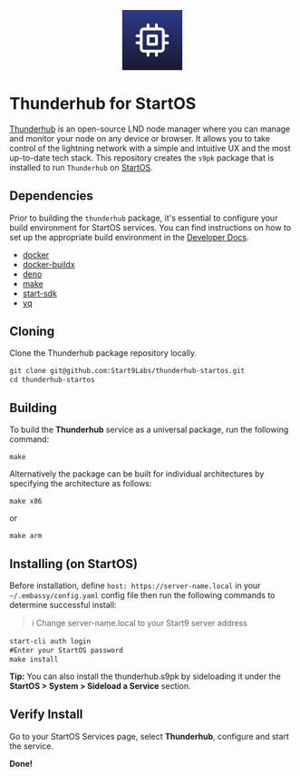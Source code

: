 <p align="center">
  <img src="icon.png" alt="Project Logo" width="21%">
</p>

# Thunderhub for StartOS

[Thunderhub](https://github.com/apotdevin/thunderhub) is an open-source LND node manager where you can manage and monitor your node on any device or browser. It allows you to take control of the lightning network with a simple and intuitive UX and the most up-to-date tech stack. This repository creates the `s9pk` package that is
installed to run `Thunderhub` on [StartOS](https://github.com/Start9Labs/start-os/).

## Dependencies

Prior to building the `thunderhub` package, it's essential to configure your build environment for StartOS services. You can find instructions on how to set up the appropriate build environment in the [Developer Docs](https://docs.start9.com/latest/developer-docs/packaging).

- [docker](https://docs.docker.com/get-docker)
- [docker-buildx](https://docs.docker.com/buildx/working-with-buildx/)
- [deno](https://deno.land/#installation)
- [make](https://www.gnu.org/software/make/)
- [start-sdk](https://github.com/Start9Labs/start-os/tree/sdk/core)
- [yq](https://mikefarah.gitbook.io/yq)

## Cloning

Clone the Thunderhub package repository locally.

```
git clone git@github.com:Start9Labs/thunderhub-startos.git
cd thunderhub-startos
```

## Building

To build the **Thunderhub** service as a universal package, run the following command:

```
make
```

Alternatively the package can be built for individual architectures by specifying the architecture as follows:

```
make x86
```

or

```
make arm
```

## Installing (on StartOS)

Before installation, define `host: https://server-name.local` in your `~/.embassy/config.yaml` config file then run the following commands to determine successful install:

> :information_source: Change server-name.local to your Start9 server address

```
start-cli auth login
#Enter your StartOS password
make install
```

**Tip:** You can also install the thunderhub.s9pk by sideloading it under the **StartOS > System > Sideload a Service** section.

## Verify Install

Go to your StartOS Services page, select **Thunderhub**, configure and start the service.

**Done!**
